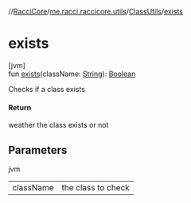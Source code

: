 //[RacciCore](../../../index.md)/[me.racci.raccicore.utils](../index.md)/[ClassUtils](index.md)/[exists](exists.md)

# exists

[jvm]\
fun [exists](exists.md)(className: [String](https://kotlinlang.org/api/latest/jvm/stdlib/kotlin/-string/index.html)): [Boolean](https://kotlinlang.org/api/latest/jvm/stdlib/kotlin/-boolean/index.html)

Checks if a class exists

#### Return

weather the class exists or not

## Parameters

jvm

| | |
|---|---|
| className | the class to check |
